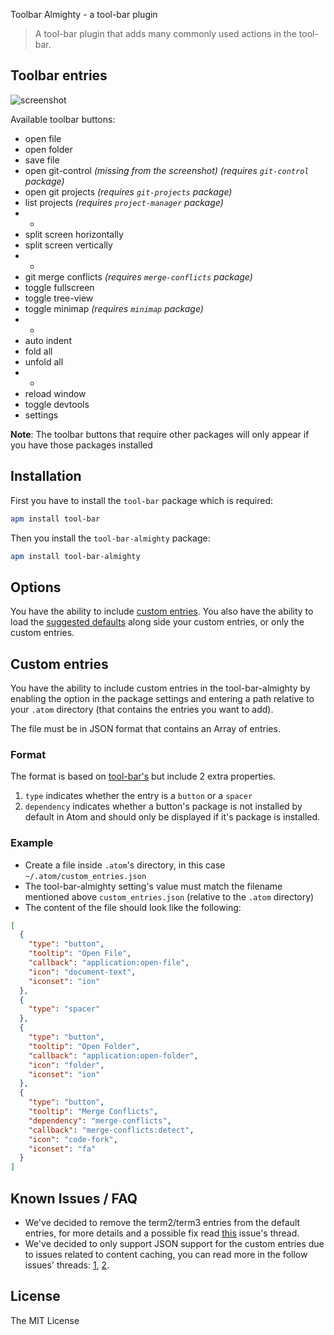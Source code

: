 Toolbar Almighty - a tool-bar plugin

> A tool-bar plugin that adds many commonly used actions in the tool-bar.

## Toolbar entries

![screenshot](https://rawgit.com/varemenos/atom-toolbar-almighty/master/screenshot.png)

Available toolbar buttons:

* open file
* open folder
* save file
* open git-control _(missing from the screenshot) (requires `git-control` package)_
* open git projects _(requires `git-projects` package)_
* list projects _(requires `project-manager` package)_
* -
* split screen horizontally
* split screen vertically
* -
* git merge conflicts _(requires `merge-conflicts` package)_
* toggle fullscreen
* toggle tree-view
* toggle minimap _(requires `minimap` package)_
* -
* auto indent
* fold all
* unfold all
* -
* reload window
* toggle devtools
* settings

__Note__: The toolbar buttons that require other packages will only appear if you have those packages installed

## Installation

First you have to install the `tool-bar` package which is required:

```bash
apm install tool-bar
```

Then you install the `tool-bar-almighty` package:

```bash
apm install tool-bar-almighty
```

## Options

You have the ability to include [custom entries](https://github.com/varemenos/atom-toolbar-almighty#custom-entries).
You also have the ability to load the [suggested defaults](https://github.com/varemenos/atom-toolbar-almighty#toolbar-entries) along side your custom entries, or only the custom entries.

## Custom entries

You have the ability to include custom entries in the tool-bar-almighty by enabling the option in the package settings and entering a path relative to your `.atom` directory (that contains the entries you want to add).

The file must be in JSON format that contains an Array of entries.

### Format

The format is based on [tool-bar's](https://github.com/suda/tool-bar#example) but include 2 extra properties.

1) `type` indicates whether the entry is a `button` or a `spacer`
2) `dependency` indicates whether a button's package is not installed by default in Atom and should only be displayed if it's package is installed.

### Example

* Create a file inside `.atom`'s directory, in this case `~/.atom/custom_entries.json`
* The tool-bar-almighty setting's value must match the filename mentioned above `custom_entries.json` (relative to the `.atom` directory)
* The content of the file should look like the following:

```json
[
  {
    "type": "button",
    "tooltip": "Open File",
    "callback": "application:open-file",
    "icon": "document-text",
    "iconset": "ion"
  },
  {
    "type": "spacer"
  },
  {
    "type": "button",
    "tooltip": "Open Folder",
    "callback": "application:open-folder",
    "icon": "folder",
    "iconset": "ion"
  },
  {
    "type": "button",
    "tooltip": "Merge Conflicts",
    "dependency": "merge-conflicts",
    "callback": "merge-conflicts:detect",
    "icon": "code-fork",
    "iconset": "fa"
  }
]
```

## Known Issues / FAQ

* We've decided to remove the term2/term3 entries from the default entries, for more details and a possible fix read [this](https://github.com/varemenos/atom-toolbar-almighty/issues/9) issue's thread.
* We've decided to only support JSON support for the custom entries due to issues related to content caching, you can read more in the follow issues' threads: [1](https://github.com/varemenos/atom-toolbar-almighty/issues/20), [2](https://github.com/varemenos/atom-toolbar-almighty/issues/13).

## License

The MIT License
